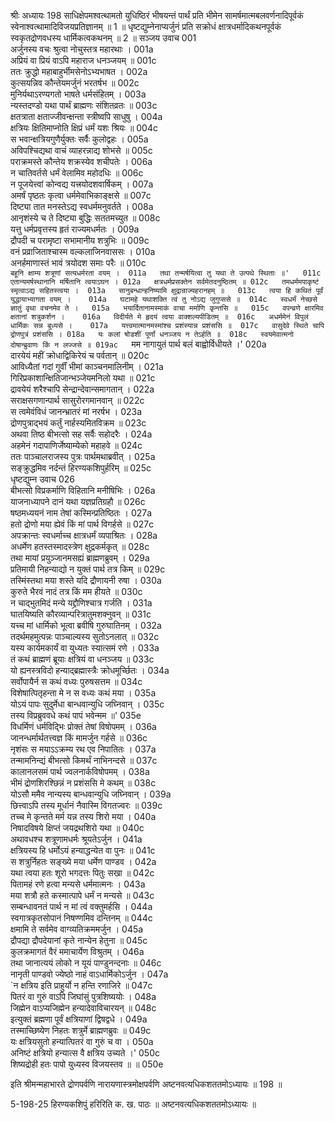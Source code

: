 श्रीः
अध्यायः 198
साधिक्षेपमश्वत्थामतो युधिष्ठिरं भीषयन्तं पार्थं प्रति भीमेन सामर्षमात्मबलवर्णनादिपूर्वकं स्वेनाश्वत्थामादिविजयप्रतिज्ञानम् ॥ 1 ॥ धृष्टद्युम्नेनाप्यर्जुनं प्रति सक्रोधं क्षात्रधर्मादिकथनपूर्वकं स्वकृतद्रोणवधस्य धार्मिकत्वकथनम् ॥ 2 ॥
सञ्जय उवाच 	001  
अर्जुनस्य वचः श्रुत्वा नोचुस्तत्र महारथाः ।	001a  
अप्रियं वा प्रियं वाऽपि महाराज धनञ्जयम् ॥	001c  
ततः क्रुद्धो महाबाहुर्भीमसेनोऽभ्यभाषत ।	002a  
कुत्सयन्निव कौन्तेयमर्जुनं भरतर्षभ ॥	002c  
मुनिर्यथाऽरण्यगतो भाषते धर्मसंहितम् ।	003a  
न्यस्तदण्डो यथा पार्थं ब्राह्मणः संशितव्रतः ॥	003c  
क्षतत्राता क्षताज्जीवन्क्षन्ता स्त्रीष्वपि साधुषु ।	004a  
क्षत्रियः क्षितिमाप्नोति क्षिप्रं धर्मं यशः श्रियः ॥	004c  
स भवान्क्षत्रियगुणैर्युक्तः सर्वैः कुलोद्वहः ।	005a  
अविपश्चिद्यथा वाचं व्याहरन्नाद्य शोभसे ॥	005c  
पराक्रमस्ते कौन्तेय शक्रस्येव शचीपतेः ।	006a  
न चातिवर्तसे धर्मं वेलामिव महोदधिः ॥	006c  
न पूजयेत्त्वां कोन्वद्य यत्त्रयोदशवार्षिकम् ।	007a  
अमर्षं पृष्ठतः कृत्वा धर्ममेवाभिकाङ्क्षसे ॥	007c  
दिष्ट्या तात मनस्तेऽद्य स्वधर्ममनुवर्तते ।	008a  
आनृशंस्ये च ते दिष्ट्या बुद्धिः सततमच्युत ॥	008c  
यत्तु धर्मप्रवृत्तस्य हृतं राज्यमधर्मतः ।	009a  
द्रौपदी च परामृष्टा सभामानीय शत्रुभिः ॥	009c  
वनं प्रव्राजिताश्चास्म वल्कलाजिनवाससः ।	010a  
अनर्हमाणास्तं भावं त्रयोदश समाः परैः ॥	010c  
`बहूनि क्षाम्य शत्रूणां सत्यधर्मरता वयम् ।	011a  
तथा तन्मर्षयित्वा तु यथा ते उत्पथे स्थिताः ॥'	011c  
एतान्यमर्षस्थानानि मर्षितानि त्वयाऽघन ।	012a  
क्षत्रधर्मप्रसक्तेन सर्वमेतदनुष्ठितम् ॥	012c  
तमधर्ममपाकृष्टं स्मृत्वाऽद्य सहितस्त्वया ।	013a  
सानुबन्धान्हनिष्यामि क्षुद्रान्राज्यहरानहम् ॥	013c  
त्वया हि कथितं पूर्वं युद्धायाभ्यागता वयम् ।	014a  
घटामहे यथाशक्ति त्वं तु नोऽद्य जुगुप्ससे ॥	014c  
स्वधर्मं नेच्छसे ज्ञातुं वृथा वचनमेव ते ।	015a  
भयार्दितानामस्माकं वाचा मर्माणि कृन्तसि ॥	015c  
वपन्व्रणे क्षारमिव क्षतानां शत्रुकर्शन ।	016a  
विदीर्यते मे हृदयं त्वया वाक्शल्यपीडितम् ॥	016c  
अधर्ममेनं विपुलं धार्मिकः सन्न बुध्यसे ।	017a  
यत्त्वमात्मानमस्मांश्च प्रशंस्यान्न प्रशंससि ॥	017c  
वासुदेवे स्थिते चापि द्रोणपुत्रं प्रशंससि ।	018a  
यः कलां षोडशीं पूर्णां धनञ्जय न तेऽर्हति ॥	018c  
स्वयमेवात्मनो दोषान्ब्रुवाणः किं न लज्जसे ॥	019ac  
`मम नागायुतं पार्थ बलं बाह्वोर्विधीयते ।'	020a  
दारयेयं महीं क्रोधाद्विकिरेयं च पर्वतान् ॥	020c  
आविध्यैतां गदां गुर्वीं भीमां काञ्चनमालिनीम् ।	021a  
गिरिप्रकाशान्क्षितिजान्भञ्जेयमनिलो यथा ॥	021c  
द्रावयेयं शरैश्चापि सेन्द्रान्देवान्समागतान् ।	022a  
सराक्षसगणान्पार्थ सासुरोरगमानवान् ॥	022c  
स त्वमेवंविधं जानन्भ्रातरं मां नरर्षभ ।	023a  
द्रोणपुत्राद्भयं कर्तुं नार्हस्यमितविक्रम ॥	023c  
अथवा तिष्ठ बीभत्सो सह सर्वैः सहोदरैः ।	024a  
अहमेनं गदापाणिर्जेष्याम्येको महाहवे ॥	024c  
ततः पाञ्चालराजस्य पुत्रः पार्थमथाब्रवीत् ।	025a  
सङ्क्रुद्धमिव नर्दन्तं हिरण्यकशिपुर्हरिम् ॥	025c  
धृष्टद्युम्न उवाच 	026  
बीभत्सो विप्रकर्माणि विहितानि मनीषिभिः ।	026a  
याजनाध्यापने दानं यथा यज्ञप्रतिग्रहौ ॥	026c  
षष्ठमध्ययनं नाम तेषां कस्मिन्प्रतिष्ठितः ।	027a  
हतो द्रोणो मया ह्येवं किं मां पार्थ विगर्हसे ॥	027c  
अपक्रान्तः स्वधर्माच्च क्षात्रधर्मं व्यपाश्रितः ।	028a  
अधर्मेण हतस्तस्मादस्त्रेण क्षुद्रकर्मकृत् ॥	028c  
तथा मायां प्रयुञ्जानमसह्यं ब्राह्मणब्रुवम् ।	029a  
प्रतिमायी निहन्याद्यो न युक्तं पार्थ तत्र किम् ॥	029c  
तस्मिंस्तथा मया शस्ते यदि द्रौणायनी रुषा ।	030a  
कुरुते भैरवं नादं तत्र किं मम हीयते ॥	030c  
न चाद्भुतमिदं मन्ये यद्द्रौणिश्चात्र गर्जति ।	031a  
घातयिष्यति कौरव्यान्परित्रातुमशक्नुवन् ॥	031c  
यच्च मां धार्मिको भूत्वा ब्रवीषि गुरुघातिनम् ।	032a  
तदर्थमहमुत्पन्नः पाञ्चाल्यस्य सुतोऽनलात् ॥	032c  
यस्य कार्यमकार्यं वा युध्यतः स्यात्समं रणे ।	033a  
तं कथं ब्राह्मणं ब्रूयाः क्षत्रियं वा धनञ्जय ॥	033c  
यो ह्यनस्त्रविदो हन्याद्ब्रह्मास्त्रैः क्रोधमूर्च्छितः ।	034a  
सर्वोपायैर्न स कथं वध्यः पुरुषसत्तम ॥	034c  
विशेषात्पितृहन्ता मे न स वध्यः कथं मया ।	035a  
योऽयं पापः सुदुर्मेधा बान्धवान्युधि जघ्निवान् ।	035c  
तस्य विप्रब्रुववधे कथं पापं भवेन्मम ॥'	035e  
विधर्मिणं धर्मविद्भिः प्रोक्तं तेषां विषोपमम् ।	036a  
जानन्धर्मार्थतत्त्वज्ञ किं मामर्जुन गर्हसे ॥	036c  
नृशंसः स मयाऽऽक्रम्य रथ एव निपातितः ।	037a  
तन्मामनिन्द्यं बीभत्सो किमर्थं नाभिनन्दसे ॥	037c  
कालानलसमं पार्थ ज्वलनार्कविषोपमम् ।	038a  
भीमं द्रोणशिरश्छिन्नं न प्रशंससि मे कथम् ॥	038c  
योऽसौ ममैव नान्यस्य बान्धवान्युधि जघ्निवान् ।	039a  
छित्त्वाऽपि तस्य मूर्धानं नैवास्मि विगतज्वरः ॥	039c  
तच्च मे कृन्तते मर्म यन्न तस्य शिरो मया ।	040a  
निषादविषये क्षिप्तं जयद्रथशिरो यथा ॥	040c  
अथावधश्च शत्रूणामधर्मः श्रूयतेऽर्जुन ।	041a  
क्षत्रियस्य हि धर्मोऽयं हन्याद्धन्येत वा पुनः ॥	041c  
स शत्रुर्निहतः सङ्ख्ये मया धर्मेण पाण्डव ।	042a  
यथा त्वया हतः शूरो भगदत्तः पितुः सखा ॥	042c  
पितामहं रणे हत्वा मन्यसे धर्ममात्मनः ।	043a  
मया शत्रौ हते कस्मात्पापे धर्मं न मन्यसे ॥	043c  
सम्बन्धावनतं पार्थ न मां त्वं वक्तुमर्हसि ।	044a  
स्वगात्रकृतसोपानं निषण्णमिव दन्तिनम् ॥	044c  
क्षमामि ते सर्वमेव वाग्व्यतिक्रममर्जुन ।	045a  
द्रौपद्या द्रौपदेयानां कृते नान्येन हेतुना ॥	045c  
कुलक्रमागतं वैरं ममाचार्येण विश्रुतम् ।	046a  
तथा जानात्ययं लोको न यूयं पाण्डुनन्दनाः ॥	046c  
नानृती पाण्डवो ज्येष्ठो नाहं वाऽधार्मिकोऽर्जुन ।	047a  
`न क्षत्रिय इति प्राहुर्यो न हन्ति रणाजिरे ॥	047c  
पितरं वा गुरुं वाऽपि जिघांसुं पुत्रशिष्ययोः ।	048a  
जिह्मेन वाऽप्यजिह्मेन हन्यादेवाविचारयन् ॥	048c  
इत्युक्तं ब्रह्मणा पूर्वं क्षत्रियाणां द्विषद्वधे ।	049a  
तस्माच्छिष्येण निहतः शत्रुर्मे ब्राह्मणब्रुवः ॥	049c  
यः क्षत्रियसुतो हन्यात्पितरं वा गुरुं च वा ।	050a  
अनिष्टं क्षत्रियो हन्यात्स वै क्षत्रिय उच्यते ।'	050c  
शिष्यद्रोही हतः पापो युध्यस्व विजयस्तव ॥ ॥	050e  

इति श्रीमन्महाभारते द्रोणपर्वणि नारायणास्त्रमोक्षपर्वणि अष्टनवत्यधिकशततमोऽध्यायः ॥ 198 ॥

5-198-25 हिरण्यकशिपुं हरिरिति क. ख. पाठः ॥ अष्टनवत्यधिकशततमोऽध्यायः ॥	
